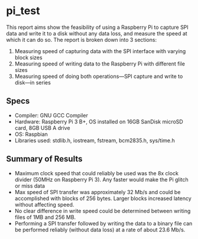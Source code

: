 # pi_test
This report aims show the feasibility of using a Raspberry Pi to capture SPI data and write it to a disk without any data loss, and measure the speed at which it can do so. The report is broken down into 3 sections:
1) Measuring speed of capturing data with the SPI interface with varying block sizes
2) Measuring speed of writing data to the Raspberry Pi with different file sizes
3) Measuring speed of doing both operations—SPI capture and write to disk—in series
## Specs
* Compiler: GNU GCC Compiler
* Hardware: Raspberry Pi 3 B+, OS installed on 16GB SanDisk microSD card, 8GB USB A drive
* OS: Raspbian
* Libraries used: stdlib.h, iostream, fstream, bcm2835.h, sys/time.h
## Summary of Results
* Maximum clock speed that could reliably be used was the 8x clock divider (50MHz on Raspberry Pi 3). Any faster would make the Pi glitch or miss data
* Max speed of SPI transfer was approximately 32 Mb/s and could be accomplished with blocks of 256 bytes. Larger blocks increased latency without affecting speed.
* No clear difference in write speed could be determined between writing files of 1MB and 256 MB.
* Performing a SPI transfer followed by writing the data to a binary file can be performed reliably (without data loss) at a rate of about 23.6 Mb/s.
